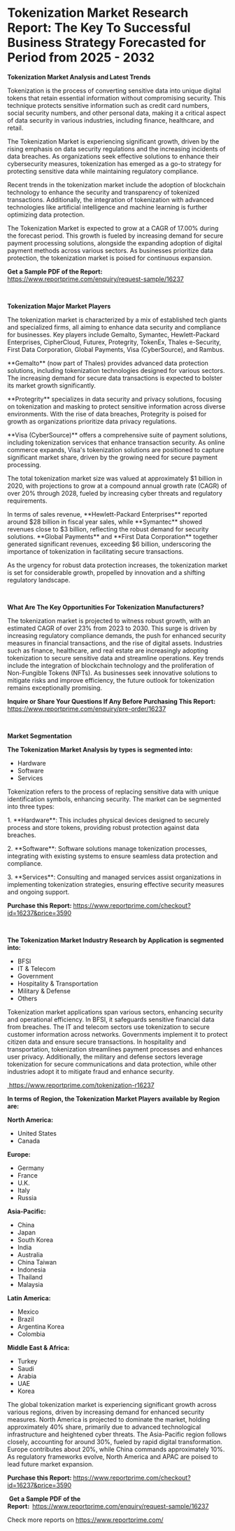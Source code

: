 <p><h1>Tokenization Market Research Report: The Key To Successful Business Strategy Forecasted for Period from 2025 - 2032</h1></p><p><strong>Tokenization Market Analysis and Latest Trends</strong></p>
<p><p>Tokenization is the process of converting sensitive data into unique digital tokens that retain essential information without compromising security. This technique protects sensitive information such as credit card numbers, social security numbers, and other personal data, making it a critical aspect of data security in various industries, including finance, healthcare, and retail.</p><p>The Tokenization Market is experiencing significant growth, driven by the rising emphasis on data security regulations and the increasing incidents of data breaches. As organizations seek effective solutions to enhance their cybersecurity measures, tokenization has emerged as a go-to strategy for protecting sensitive data while maintaining regulatory compliance.</p><p>Recent trends in the tokenization market include the adoption of blockchain technology to enhance the security and transparency of tokenized transactions. Additionally, the integration of tokenization with advanced technologies like artificial intelligence and machine learning is further optimizing data protection.</p><p>The Tokenization Market is expected to grow at a CAGR of 17.00% during the forecast period. This growth is fueled by increasing demand for secure payment processing solutions, alongside the expanding adoption of digital payment methods across various sectors. As businesses prioritize data protection, the tokenization market is poised for continuous expansion.</p></p>
<p><strong>Get a Sample PDF of the Report:&nbsp;</strong> <a href="https://www.reportprime.com/enquiry/request-sample/16237?utm_campaign=3558&utm_medium=2&utm_source=Github&utm_content=ia&utm_term=20032025&utm_id=tokenization">https://www.reportprime.com/enquiry/request-sample/16237</a></p>
<p>&nbsp;</p>
<p><strong>Tokenization Major Market Players</strong></p>
<p><p>The tokenization market is characterized by a mix of established tech giants and specialized firms, all aiming to enhance data security and compliance for businesses. Key players include Gemalto, Symantec, Hewlett-Packard Enterprises, CipherCloud, Futurex, Protegrity, TokenEx, Thales e-Security, First Data Corporation, Global Payments, Visa (CyberSource), and Rambus.</p><p>**Gemalto** (now part of Thales) provides advanced data protection solutions, including tokenization technologies designed for various sectors. The increasing demand for secure data transactions is expected to bolster its market growth significantly.</p><p>**Protegrity** specializes in data security and privacy solutions, focusing on tokenization and masking to protect sensitive information across diverse environments. With the rise of data breaches, Protegrity is poised for growth as organizations prioritize data privacy regulations.</p><p>**Visa (CyberSource)** offers a comprehensive suite of payment solutions, including tokenization services that enhance transaction security. As online commerce expands, Visa's tokenization solutions are positioned to capture significant market share, driven by the growing need for secure payment processing.</p><p>The total tokenization market size was valued at approximately $1 billion in 2020, with projections to grow at a compound annual growth rate (CAGR) of over 20% through 2028, fueled by increasing cyber threats and regulatory requirements.</p><p>In terms of sales revenue, **Hewlett-Packard Enterprises** reported around $28 billion in fiscal year sales, while **Symantec** showed revenues close to $3 billion, reflecting the robust demand for security solutions. **Global Payments** and **First Data Corporation** together generated significant revenues, exceeding $6 billion, underscoring the importance of tokenization in facilitating secure transactions.</p><p>As the urgency for robust data protection increases, the tokenization market is set for considerable growth, propelled by innovation and a shifting regulatory landscape.</p></p>
<p>&nbsp;</p>
<p><strong>What Are The Key Opportunities For Tokenization Manufacturers?</strong></p>
<p><p>The tokenization market is projected to witness robust growth, with an estimated CAGR of over 23% from 2023 to 2030. This surge is driven by increasing regulatory compliance demands, the push for enhanced security measures in financial transactions, and the rise of digital assets. Industries such as finance, healthcare, and real estate are increasingly adopting tokenization to secure sensitive data and streamline operations. Key trends include the integration of blockchain technology and the proliferation of Non-Fungible Tokens (NFTs). As businesses seek innovative solutions to mitigate risks and improve efficiency, the future outlook for tokenization remains exceptionally promising.</p></p>
<p><strong>Inquire or Share Your Questions If Any Before Purchasing This Report:</strong> <a href="https://www.reportprime.com/enquiry/pre-order/16237?utm_campaign=3558&utm_medium=2&utm_source=Github&utm_content=ia&utm_term=20032025&utm_id=tokenization">https://www.reportprime.com/enquiry/pre-order/16237</a></p>
<p>&nbsp;</p>
<p><strong>Market Segmentation</strong></p>
<p><strong>The Tokenization Market Analysis by types is segmented into:</strong></p>
<p><ul><li>Hardware</li><li>Software</li><li>Services</li></ul></p>
<p><p>Tokenization refers to the process of replacing sensitive data with unique identification symbols, enhancing security. The market can be segmented into three types: </p><p>1. **Hardware**: This includes physical devices designed to securely process and store tokens, providing robust protection against data breaches. </p><p>2. **Software**: Software solutions manage tokenization processes, integrating with existing systems to ensure seamless data protection and compliance.</p><p>3. **Services**: Consulting and managed services assist organizations in implementing tokenization strategies, ensuring effective security measures and ongoing support.</p></p>
<p><strong>Purchase this Report:&nbsp;</strong><a href="https://www.reportprime.com/checkout?id=16237&price=3590&utm_campaign=3558&utm_medium=2&utm_source=Github&utm_content=ia&utm_term=20032025&utm_id=tokenization">https://www.reportprime.com/checkout?id=16237&price=3590</a></p>
<p>&nbsp;</p>
<p><strong>The Tokenization Market Industry Research by Application is segmented into:</strong></p>
<p><ul><li>BFSI</li><li>IT & Telecom</li><li>Government</li><li>Hospitality & Transportation</li><li>Military & Defense</li><li>Others</li></ul></p>
<p><p>Tokenization market applications span various sectors, enhancing security and operational efficiency. In BFSI, it safeguards sensitive financial data from breaches. The IT and telecom sectors use tokenization to secure customer information across networks. Governments implement it to protect citizen data and ensure secure transactions. In hospitality and transportation, tokenization streamlines payment processes and enhances user privacy. Additionally, the military and defense sectors leverage tokenization for secure communications and data protection, while other industries adopt it to mitigate fraud and enhance security.</p></p>
<p><a href="https://www.reportprime.com/tokenization-r16237?utm_campaign=3558&utm_medium=2&utm_source=Github&utm_content=ia&utm_term=20032025&utm_id=tokenization">&nbsp;https://www.reportprime.com/tokenization-r16237</a></p>
<p><strong>In terms of Region, the Tokenization Market Players available by Region are:</strong></p>
<p>
    <p> <strong> North America: </strong>
        <ul>
            <li>United States</li>
            <li>Canada</li>
        </ul>
        </p> 
    <p> <strong> Europe: </strong>
        <ul>
            <li>Germany</li>
            <li>France</li>
            <li>U.K.</li>
            <li>Italy</li>
            <li>Russia</li>
        </ul>
        </p> 
    <p> <strong> Asia-Pacific: </strong>
        <ul>
            <li>China</li>
            <li>Japan</li>
            <li>South Korea</li>
            <li>India</li>
            <li>Australia</li>
            <li>China Taiwan</li>
            <li>Indonesia</li>
            <li>Thailand</li>
            <li>Malaysia</li>
        </ul>
        </p> 
    <p> <strong> Latin America: </strong>
        <ul>
            <li>Mexico</li>
            <li>Brazil</li>
            <li>Argentina Korea</li>
            <li>Colombia</li>
        </ul>
        </p> 
    <p> <strong> Middle East & Africa: </strong>
        <ul>
            <li>Turkey</li>
            <li>Saudi</li>
            <li>Arabia</li>
            <li>UAE</li>
            <li>Korea</li>
        </ul>
    </p>
    </p>
<p><p>The global tokenization market is experiencing significant growth across various regions, driven by increasing demand for enhanced security measures. North America is projected to dominate the market, holding approximately 40% share, primarily due to advanced technological infrastructure and heightened cyber threats. The Asia-Pacific region follows closely, accounting for around 30%, fueled by rapid digital transformation. Europe contributes about 20%, while China commands approximately 10%. As regulatory frameworks evolve, North America and APAC are poised to lead future market expansion.</p></p>
<p><strong>Purchase this Report: </strong><a href="https://www.reportprime.com/checkout?id=16237&price=3590&utm_campaign=3558&utm_medium=2&utm_source=Github&utm_content=ia&utm_term=20032025&utm_id=tokenization">https://www.reportprime.com/checkout?id=16237&price=3590</a></p>
<p>&nbsp;<strong>Get a Sample PDF of the Report:&nbsp;&nbsp;</strong><a href="https://www.reportprime.com/enquiry/request-sample/16237?utm_campaign=3558&utm_medium=2&utm_source=Github&utm_content=ia&utm_term=20032025&utm_id=tokenization">https://www.reportprime.com/enquiry/request-sample/16237</a></p>
<p><strong></strong></p>
<p>Check more reports on <a href="https://www.reportprime.com/?utm_campaign=3558&utm_medium=2&utm_source=Github&utm_content=ia&utm_term=20032025&utm_id=tokenization">https://www.reportprime.com/</a></p>